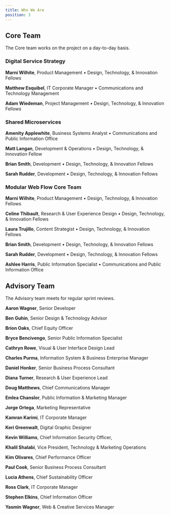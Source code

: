 ```yaml
---
title: Who We Are
position: 3
---
```


## Core Team

The Core team works on the project on a day-to-day basis.

### Digital Service Strategy


**Marni Wilhite**, Product Management • Design, Technology, & Innovation Fellows

**Matthew Esquibel**, IT Corporate Manager • Communications and Technology Management

**Adam Wiedeman**, Project Management • Design, Technology, & Innovation Fellows

### Shared Microservices


**Amenity Applewhite**, Business Systems Analyst • Communications and Public Information Office

**Matt Langan**, Development & Operations • Design, Technology, & Innovation Fellow

**Brian Smith**, Development • Design, Technology, & Innovation Fellows

**Sarah Rudder**, Development • Design, Technology, & Innovation Fellows

### Modular Web Flow Core Team


**Marni Wilhite**, Product Management • Design, Technology, & Innovation Fellows

**Celine Thibault**, Research & User Experience Design • Design, Technology, & Innovation Fellows

**Laura Trujillo**, Content Strategist • Design, Technology, & Innovation Fellows

**Brian Smith**, Development • Design, Technology, & Innovation Fellows

**Sarah Rudder**, Development • Design, Technology, & Innovation Fellows

**Ashlee Harris**, Public Information Specialist • Communications and Public Information Office

## Advisory Team

The Advisory team meets for regular sprint reviews.


**Aaron Wagner**, Senior Developer

**Ben Guhin**, Senior Design & Technology Advisor

**Brion Oaks**, Chief Equity Officer

**Bryce Bencivengo**, Senior Public Information Specialist

**Cathryn Rowe**, Visual & User Interface Design Lead

**Charles Purma**, Information System & Business Enterprise Manager

**Daniel Honker**, Senior Business Process Consultant

**Diana Turner**, Research & User Experience Lead

**Doug Matthews**, Chief Communications Manager

**Emlea Chanslor**, Public Information & Marketing Manager

**Jorge Ortega**, Marketing Representative

**Kamran Karimi**, IT Corporate Manager

**Keri Greenwalt**, Digital Graphic Designer

**Kevin Williams**, Chief Information Security Officer,

**Khalil Shalabi**, Vice President, Technology & Marketing Operations

**Kim Olivares**, Chief Performance Officer

**Paul Cook**, Senior Business Process Consultant

**Lucia Athens**, Chief Sustainability Officer

**Ross Clark**, IT Corporate Manager

**Stephen Elkins**, Chief Information Officer

**Yasmin Wagner**, Web & Creative Services Manager
